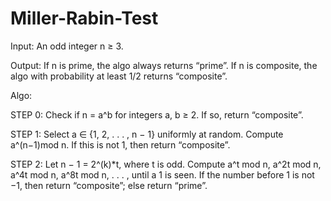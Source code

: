 # Miller-Rabin-Test

Input: An odd integer n ≥ 3.

Output: If n is prime, the algo always returns “prime”. If n is composite, the algo with probability
at least 1/2 returns “composite”.

Algo:

STEP 0: Check if n = a^b for integers a, b ≥ 2. If so, return “composite”.

STEP 1: Select a ∈ {1, 2, . . . , n − 1} uniformly at random. Compute a^(n−1)mod n. If this is not 1, then return “composite”.

STEP 2: Let n − 1 = 2^(k)*t, where t is odd. Compute a^t mod n, a^2t mod n, a^4t mod n, a^8t mod n, . . . , until a 1 is seen. 
If the number before 1 is not −1, then return “composite”; else return “prime”.
